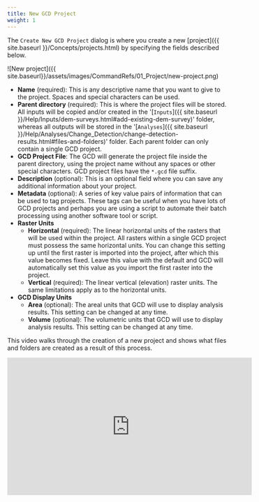 ```yaml
---
title: New GCD Project
weight: 1
---
```


The `Create New GCD Project` dialog is where you create a new [project]({{ site.baseurl }}/Concepts/projects.html) by specifying the fields described below.

![New project]({{ site.baseurl}}/assets/images/CommandRefs/01_Project/new-project.png)

- **Name** (required): This is any descriptive name that you want to give to the project. Spaces and special characters can be used.
- **Parent directory** (required): This is where the project files will be stored. All inputs will be copied and/or created in the '[`Inputs`]({{ site.baseurl }}/Help/Inputs/dem-surveys.html#add-existing-dem-survey)' folder, whereas all outputs will be stored in the '[`Analyses`]({{ site.baseurl }}/Help/Analyses/Change_Detection/change-detection-results.html#files-and-folders)' folder. Each parent folder can only contain a single GCD project.
- **GCD Project File**: The GCD will generate the project file inside the parent directory, using the project name without any spaces or other special characters. GCD project files have the `*.gcd` file suffix.
- **Description** (optional): This is an optional field where you can save any additional information about your project.
- **Metadata** (optional): A series of key value pairs of information that can be used to tag projects. These tags can be useful when you have lots of GCD projects and perhaps you are using a script to automate their batch processing using another software tool or script.
- **Raster Units**
	- **Horizontal** (required): The linear horizontal units of the rasters that will be used within the project. All rasters within a single GCD project must possess the same horizontal units. You can change this setting up until the first raster is imported into the project, after which this value becomes fixed. Leave this value with the default and GCD will automatically set this value as you import the first raster into the project.
	- **Vertical** (required): The linear vertical (elevation) raster units. The same limitations apply as to the horizontal units.
- **GCD Display Units**
	- **Area** (optional): The areal units that GCD will use to display analysis results. This setting can be changed at any time.
	- **Volume** (optional): The volumetric units that GCD will use to display analysis results. This setting can be changed at any time.

This video walks through the creation of a new project and shows what files and folders are created as a result of this process.

<div class="responsive-embed">
<iframe width="560" height="315" src="https://www.youtube.com/embed/YLMDF38R_8U?rel=0" frameborder="0" allow="autoplay; encrypted-media" allowfullscreen></iframe>
</div>
